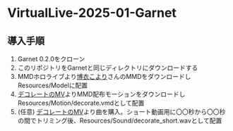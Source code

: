 # VirtualLive-2025-01-Garnet
## 導入手順
1. Garnet 0.2.0をクローン
2. このリポジトリをGarnetと同じディレクトリにダウンロードする
3. MMDホロライブより[博衣こより](https://www.mmd.hololive.tv/)さんのMMDをダウンロードしResources/Modelに配置
4. [デコレートのMV](https://www.youtube.com/watch?v=xIpIbc7IEWo)よりMMD配布モーションをダウンロードしResources/Motion/decorate.vmdとして配置
5. (任意) [デコレートのMV](https://www.youtube.com/watch?v=xIpIbc7IEWo)より曲を購入。ショート動画用に〇〇秒から〇〇秒の間でトリミング後、Resources/Sound/decorate_short.wavとして配置
